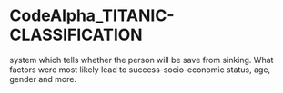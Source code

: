 # CodeAlpha_TITANIC-CLASSIFICATION
 system which tells whether the person will be save from sinking. What factors were most likely lead to success-socio-economic status, age, gender and more.
